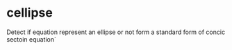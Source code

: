 # cellipse
Detect if equation represent an ellipse or not form a standard form of concic sectoin equation`
